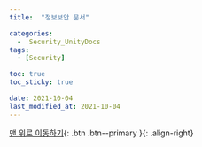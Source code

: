```yaml
---
title:  "정보보안 문서" 

categories:
  -  Security_UnityDocs
tags:
  - [Security]

toc: true
toc_sticky: true

date: 2021-10-04
last_modified_at: 2021-10-04
---
```


[맨 위로 이동하기](#){: .btn .btn--primary }{: .align-right}